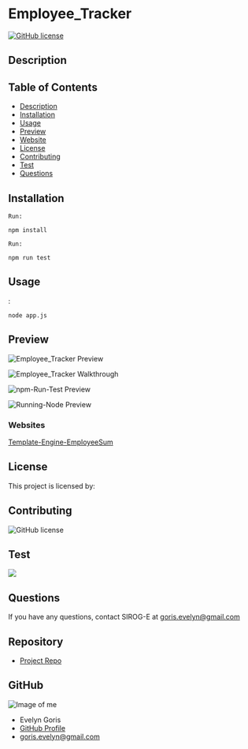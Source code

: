 # Employee_Tracker


[![GitHub license](https://img.shields.io/badge/Made%20by-SIROG--E-ab8c9b?style=flat&logo=github)](http://https://github.com/SIROG-E)

## Description



## Table of Contents

- [Description](#description)
- [Installation](#installation)
- [Usage](#usage)
- [Preview](#preview)
- [Website](#website)
- [License](#license)
- [Contributing](#contributing)
- [Test](#tests)
- [Questions](#questions)

## Installation

`Run:`

```
npm install
```

`Run:`

```
npm run test
```

## Usage

:

```
node app.js
```

## Preview

![Employee_Tracker Preview]()

![Employee_Tracker Walkthrough]()

![npm-Run-Test Preview]()

![Running-Node Preview]()

### Websites

[Template-Engine-EmployeeSum]()

## License

This project is licensed by:
<!-- [![License: MIT](https://img.shields.io/badge/License-MIT-yellow.svg)](https://opensource.org/licenses/MIT) -->

## Contributing

![GitHub license](https://img.shields.io/badge/Made%20by-SIROG--E-ab8c9b?style=flat&logo=github)

## Test

![](https://img.shields.io/badge/Test-100%25-success?style=flat&logo=node.js)

## Questions

If you have any questions, contact SIROG-E at goris.evelyn@gmail.com

## Repository

- [Project Repo](https://github.com/SIROG-E/Employee_Tracker)

## GitHub

![Image of me](https://avatars3.githubusercontent.com/u/70104520?v=4)

- Evelyn Goris
- [GitHub Profile](https://github.com/SIROG-E)
- <goris.evelyn@gmail.com>

